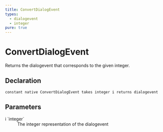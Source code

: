 ```yaml
---
title: ConvertDialogEvent
types:
  - dialogevent
  - integer
pure: true
---
```


# ConvertDialogEvent
Returns the dialogevent that corresponds to the given integer.

## Declaration

```
constant native ConvertDialogEvent takes integer i returns dialogevent
```

## Parameters
<dl>
  <dt>i `integer`</dt>
  <dd>The integer representation of the dialogevent</dd>
</dl>